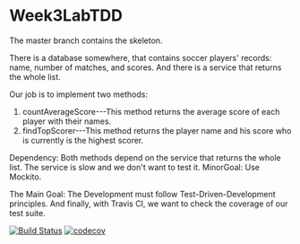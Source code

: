 # Week3LabTDD

The master branch contains the skeleton. 

There is a database somewhere, that contains soccer players' records: name, number of matches, and scores. 
And there is a service that returns the whole list. 

Our job is to implement two methods:

1) countAverageScore---This method returns the average score of each player with their names. 
2) findTopScorer---This method returns the player name and his score who is currently is the highest scorer. 

Dependency: Both methods depend on the service that returns the whole list. The service is slow and we don't 
want to test it. 
MinorGoal: Use Mockito. 

The Main Goal: The Development must follow Test-Driven-Development principles. 
And finally, with Travis CI, we want to check the coverage of our test suite. 


[![Build Status](https://travis-ci.org/mtfische/Week3LabTDD.svg?branch=master)](https://travis-ci.org/mtfische/Week3LabTDD)
[![codecov](https://codecov.io/gh/mtfische/Week3LabTDD/branch/master/graph/badge.svg)](https://codecov.io/gh/mtfische/Week3LabTDD)

